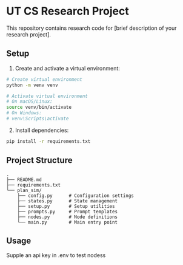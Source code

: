 # UT CS Research Project

This repository contains research code for [brief description of your research project].

## Setup

1. Create and activate a virtual environment:

```bash
# Create virtual environment
python -m venv venv

# Activate virtual environment
# On macOS/Linux:
source venv/bin/activate
# On Windows:
# venv\Scripts\activate
```

2. Install dependencies:
```bash
pip install -r requirements.txt
```

## Project Structure

```
.
├── README.md
├── requirements.txt
└── plan_sim/
    ├── config.py      # Configuration settings
    ├── states.py      # State management
    ├── setup.py       # Setup utilities
    ├── prompts.py     # Prompt templates
    ├── nodes.py       # Node definitions
    └── main.py        # Main entry point
```

## Usage

Supple an api key in .env to test nodess

